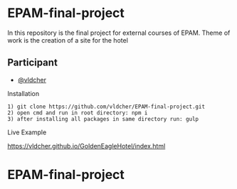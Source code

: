 # EPAM-final-project

In this repository is the final project for external courses of EPAM. Theme of work is the creation of a site for the hotel

## Participant

- [@vldcher](https://github.com/vldcher)

Installation
```
1) git clone https://github.com/vldcher/EPAM-final-project.git
2) open cmd and run in root directory: npm i
3) after installing all packages in same directory run: gulp
```

Live Example

https://vldcher.github.io/GoldenEagleHotel/index.html

# EPAM-final-project
